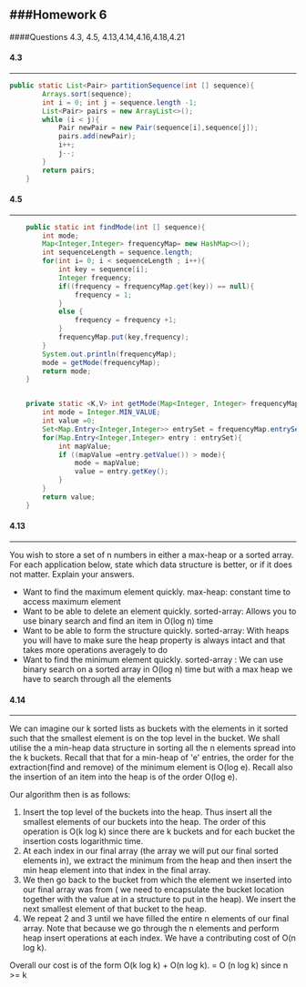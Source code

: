 ###Homework 6
--------
####Questions 4.3, 4.5, 4.13,4.14,4.16,4.18,4.21

#### 4.3
-------
```java
public static List<Pair> partitionSequence(int [] sequence){
        Arrays.sort(sequence);
        int i = 0; int j = sequence.length -1;
        List<Pair> pairs = new ArrayList<>();
        while (i < j){
            Pair newPair = new Pair(sequence[i],sequence[j]);
            pairs.add(newPair);
            i++;
            j--;
        }
        return pairs;
    }
```

#### 4.5
-------
```java
    public static int findMode(int [] sequence){
        int mode;
        Map<Integer,Integer> frequencyMap= new HashMap<>();
        int sequenceLength = sequence.length;
        for(int i= 0; i < sequenceLength ; i++){
            int key = sequence[i];
            Integer frequency;
            if((frequency = frequencyMap.get(key)) == null){
                frequency = 1;
            }
            else {
                frequency = frequency +1;
            }
            frequencyMap.put(key,frequency);
        }
        System.out.println(frequencyMap);
        mode = getMode(frequencyMap);
        return mode;
    }


    private static <K,V> int getMode(Map<Integer, Integer> frequencyMap){
        int mode = Integer.MIN_VALUE;
        int value =0;
        Set<Map.Entry<Integer,Integer>> entrySet = frequencyMap.entrySet();
        for(Map.Entry<Integer,Integer> entry : entrySet){
            int mapValue;
            if ((mapValue =entry.getValue()) > mode){
                mode = mapValue;
                value = entry.getKey();
            }
        }
        return value;
    }
```
#### 4.13
-------
You wish to store a set of n numbers in either a max-heap or a sorted array.
For each application below, state which data structure is better, or if it does not
matter. Explain your answers.

+  Want to find the maximum element quickly.
max-heap: constant time to access maximum element
+ Want to be able to delete an element quickly.
sorted-array: Allows you to use binary search and find an item in O(log n) time
+ Want to be able to form the structure quickly.
sorted-array: With heaps you will have to make sure the heap property is always intact and that takes more operations averagely to do
+ Want to find the minimum element quickly.
sorted-array : We can use binary search on a sorted array in O(log n) time but with a max heap we have to search through all the elements

#### 4.14
-------

We can imagine our k sorted lists as buckets with the elements in it sorted such that the smallest element is on the top level in the bucket. We shall utilise the a min-heap data structure in sorting all the n elements spread into the k buckets. Recall that  that for a min-heap of 'e' entries, the order for the extraction(find and remove) of the minimum element is O(log e). Recall also the insertion of an item into the heap is of the order O(log e).

Our algorithm then is as follows:

1. Insert the top level of the buckets into the heap. Thus insert all the smallest elements of our buckets into the heap. The order of this operation is O(k log k) since there are k buckets and for each bucket the insertion costs logarithmic time.
2. At each index in our final array (the array we will put our final sorted elements in), we extract the minimum from the heap and then insert the min heap element into that index in the final array. 
3. We then go back to the bucket from which the element we inserted into our final array was from ( we need to encapsulate the bucket location together with the value at  in a structure to put in the heap). We insert the next smallest element of that bucket to the heap. 
4. We repeat 2 and 3 until we have filled the entire n elements of our final array. Note that because we go through the n elements and perform heap insert operations at each index. We have a contributing cost of O(n log k).


Overall our cost is of the form  O(k log k) + O(n log k). = O (n log k) since n >= k

